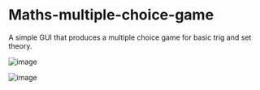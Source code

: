 # Maths-multiple-choice-game
A simple GUI that produces a multiple choice game for basic trig and set theory.

![image](https://github.com/benjmuller/Maths-multiple-choice-game/assets/17953240/1a846b48-fadf-443e-ad18-499876e5c9f6)

![image](https://github.com/benjmuller/Maths-multiple-choice-game/assets/17953240/69b4be3a-50c7-497a-af22-c4b647be07b5)
